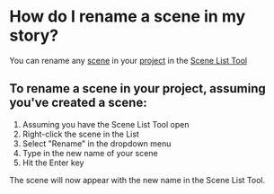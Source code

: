 # How do I rename a scene in my story?
You can rename any [scene]() in your [project]() in the [Scene List Tool]()

## To rename a scene in your project, assuming you've created a scene:

1. Assuming you have the Scene List Tool open
2. Right-click the scene in the List
3. Select "Rename" in the dropdown menu
4. Type in the new name of your scene
5. Hit the Enter key

The scene will now appear with the new name in the Scene List Tool.